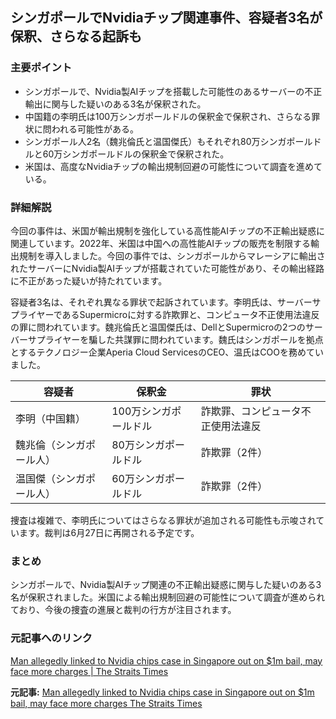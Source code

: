 ## シンガポールでNvidiaチップ関連事件、容疑者3名が保釈、さらなる起訴も

### 主要ポイント

* シンガポールで、Nvidia製AIチップを搭載した可能性のあるサーバーの不正輸出に関与した疑いのある3名が保釈された。
* 中国籍の李明氏は100万シンガポールドルの保釈金で保釈され、さらなる罪状に問われる可能性がある。
* シンガポール人2名（魏兆倫氏と温国傑氏）もそれぞれ80万シンガポールドルと60万シンガポールドルの保釈金で保釈された。
* 米国は、高度なNvidiaチップの輸出規制回避の可能性について調査を進めている。

### 詳細解説

今回の事件は、米国が輸出規制を強化している高性能AIチップの不正輸出疑惑に関連しています。2022年、米国は中国への高性能AIチップの販売を制限する輸出規制を導入しました。今回の事件では、シンガポールからマレーシアに輸出されたサーバーにNvidia製AIチップが搭載されていた可能性があり、その輸出経路に不正があった疑いが持たれています。

容疑者3名は、それぞれ異なる罪状で起訴されています。李明氏は、サーバーサプライヤーであるSupermicroに対する詐欺罪と、コンピュータ不正使用法違反の罪に問われています。魏兆倫氏と温国傑氏は、DellとSupermicroの2つのサーバーサプライヤーを騙した共謀罪に問われています。魏氏はシンガポールを拠点とするテクノロジー企業Aperia Cloud ServicesのCEO、温氏はCOOを務めていました。

| 容疑者 | 保釈金 | 罪状 |
|---|---|---|
| 李明（中国籍） | 100万シンガポールドル | 詐欺罪、コンピュータ不正使用法違反 |
| 魏兆倫（シンガポール人） | 80万シンガポールドル | 詐欺罪（2件） |
| 温国傑（シンガポール人） | 60万シンガポールドル | 詐欺罪（2件） |

捜査は複雑で、李明氏についてはさらなる罪状が追加される可能性も示唆されています。裁判は6月27日に再開される予定です。

### まとめ

シンガポールで、Nvidia製AIチップ関連の不正輸出疑惑に関与した疑いのある3名が保釈されました。米国による輸出規制回避の可能性について調査が進められており、今後の捜査の進展と裁判の行方が注目されます。

### 元記事へのリンク

[Man allegedly linked to Nvidia chips case in Singapore out on $1m bail, may face more charges | The Straits Times](https://www.straitstimes.com/singapore/courts-crime/man-allegedly-linked-to-nvidia-chips-case-in-singapore-out-on-1m-bail-may-face-more-charges)


**元記事:** [Man allegedly linked to Nvidia chips case in Singapore out on $1m bail, may face more charges The Straits Times](https://www.straitstimes.com/singapore/courts-crime/man-allegedly-linked-to-nvidia-chips-case-in-singapore-out-on-1m-bail-might-face-more-charges)